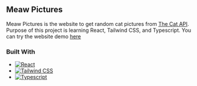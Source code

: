 ## Meaw Pictures

Meaw Pictures is the website to get random cat pictures from [The Cat API](https://thecatapi.com/). Purpose of this project is learning React, Tailwind CSS, and Typescript.
You can try the website demo [here](https://biogolf10457.github.io/meaw-pictures/)

### Built With
* [![React][React.js]][React-url]
* [![Tailwind CSS][Tailwind_CSS]][Tailwind_CSS-url]
* [![Typescript][Typescript]][Typescript-url]

<!-- MARKDOWN LINKS & IMAGES -->
[React.js]: https://img.shields.io/badge/React-58dcc4?style=for-the-badge
[React-url]: https://reactjs.org/
[Tailwind_CSS]: https://img.shields.io/badge/Tailwind_CSS-22bcd4?style=for-the-badge
[Tailwind_CSS-url]: https://tailwindcss.com/
[Typescript]: https://img.shields.io/badge/Typescript-1a77c4?style=for-the-badge
[Typescript-url]: https://www.typescriptlang.org/